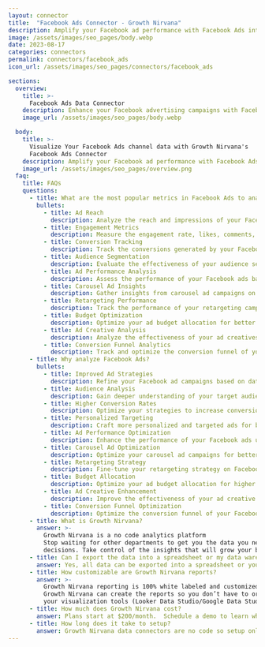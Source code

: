 ```yaml
---
layout: connector
title:  "Facebook Ads Connector - Growth Nirvana"
description: Amplify your Facebook ad performance with Facebook Ads integration. Unlock actionable insights to drive better results from your campaigns.
image: /assets/images/seo_pages/body.webp
date: 2023-08-17
categories: connectors
permalink: connectors/facebook_ads
icon_url: /assets/images/seo_pages/connectors/facebook_ads

sections:
  overview:
    title: >-
      Facebook Ads Data Connector
    description: Enhance your Facebook advertising campaigns with Facebook Ads integration. Gain valuable insights from marketing data analysis to optimize your ad strategies.
    image_url: /assets/images/seo_pages/body.webp

  body:
    title: >-
      Visualize Your Facebook Ads channel data with Growth Nirvana's
      Facebook Ads Connector
    description: Amplify your Facebook ad performance with Facebook Ads integration. Unlock actionable insights to drive better results from your campaigns.
    image_url: /assets/images/seo_pages/overview.png
  faq:
    title: FAQs
    questions:
      - title: What are the most popular metrics in Facebook Ads to analyze?
        bullets:
          - title: Ad Reach
            description: Analyze the reach and impressions of your Facebook ads.
          - title: Engagement Metrics
            description: Measure the engagement rate, likes, comments, and shares of your ads.
          - title: Conversion Tracking
            description: Track the conversions generated by your Facebook ads.
          - title: Audience Segmentation
            description: Evaluate the effectiveness of your audience segmentation strategies.
          - title: Ad Performance Analysis
            description: Assess the performance of your Facebook ads based on key metrics.
          - title: Carousel Ad Insights
            description: Gather insights from carousel ad campaigns on Facebook.
          - title: Retargeting Performance
            description: Track the performance of your retargeting campaigns on Facebook.
          - title: Budget Optimization
            description: Optimize your ad budget allocation for better results.
          - title: Ad Creative Analysis
            description: Analyze the effectiveness of your ad creatives on Facebook.
          - title: Conversion Funnel Analytics
            description: Track and optimize the conversion funnel of your Facebook ads.
      - title: Why analyze Facebook Ads?
        bullets:
          - title: Improved Ad Strategies
            description: Refine your Facebook ad campaigns based on data-driven insights.
          - title: Audience Analysis
            description: Gain deeper understanding of your target audience's preferences and behavior.
          - title: Higher Conversion Rates
            description: Optimize your strategies to increase conversion rates from Facebook ads.
          - title: Personalized Targeting
            description: Craft more personalized and targeted ads for better results.
          - title: Ad Performance Optimization
            description: Enhance the performance of your Facebook ads using data insights.
          - title: Carousel Ad Optimization
            description: Optimize your carousel ad campaigns for better engagement and conversions.
          - title: Retargeting Strategy
            description: Fine-tune your retargeting strategy on Facebook for improved results.
          - title: Budget Allocation
            description: Optimize your ad budget allocation for higher ROI on Facebook ads.
          - title: Ad Creative Enhancement
            description: Improve the effectiveness of your ad creative on Facebook.
          - title: Conversion Funnel Optimization
            description: Optimize the conversion funnel of your Facebook ads for better results.
      - title: What is Growth Nirvana?
        answer: >-
          Growth Nirvana is a no code analytics platform 
          Stop waiting for other departments to get you the data you need to make critical business 
          decisions. Take control of the insights that will grow your business.
      - title: Can I export the data into a spreadsheet or my data warehouse?
        answer: Yes, all data can be exported into a spreadsheet or your data warehouse (Google BigQuery, AWS, Snowflake, Azure, etc)
      - title: How customizable are Growth Nirvana reports?
        answer: >-
          Growth Nirvana reporting is 100% white labeled and customized to your specifications.
          Growth Nirvana can create the reports so you don’t have to or you can connect
          your visualization tools (Looker Data Studio/Google Data Studio, Tableau, PowerBI, etc) to Growth Nirvana.
      - title: How much does Growth Nirvana cost?
        answer: Plans start at $200/month.  Schedule a demo to learn what plan is best for you.
      - title: How long does it take to setup?
        answer: Growth Nirvana data connectors are no code so setup only requires a few clicks.
---
```

